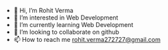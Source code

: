 - 👋 Hi, I’m Rohit Verma
- 👀 I’m interested in Web Development
- 🌱 I’m currently learning Web Development
- 💞️ I’m looking to collaborate on github
- 📫 How to reach me rohit.verma272727@gmail.com

<!---
Roh17v/Roh17v is a ✨ special ✨ repository because its `README.md` (this file) appears on your GitHub profile.
You can click the Preview link to take a look at your changes.
--->
